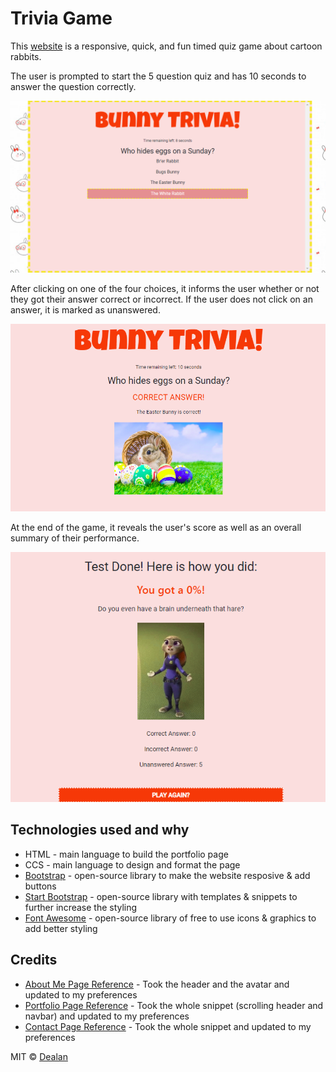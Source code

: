 # Trivia Game

This [website](https://ddiongzon001.github.io/TriviaGame/) is a responsive, quick, and fun timed quiz game about cartoon rabbits.

The user is prompted to start the 5 question quiz and has 10 seconds to answer the question correctly.

![questions](assets/images/questions.png)

After clicking on one of the four choices, it informs the user whether or not they got their answer correct or incorrect. If the user does not click on an answer, it is marked as unanswered.

![answers](assets/images/answers.png)

At the end of the game, it reveals the user's score as well as an overall summary of their performance.

![results](assets/images/results.png)

## Technologies used and why
* HTML - main language to build the portfolio page
* CCS - main language to design and format the page
* [Bootstrap](https://getbootstrap.com/) - open-source library to make the website resposive & add buttons
* [Start Bootstrap](https://startbootstrap.com/) - open-source library with templates & snippets to further increase the styling
* [Font Awesome](https://fontawesome.com/?from=io) - open-source library of free to use icons & graphics to add better styling

## Credits
* [About Me Page Reference](https://startbootstrap.com/themes/freelancer/) - Took the header and the avatar and updated to my preferences
* [Portfolio Page Reference](https://startbootstrap.com/snippets/half-slider/) - Took the whole snippet (scrolling header and navbar) and updated to my preferences
* [Contact Page Reference](https://startbootstrap.com/snippets/full-image-background/) - Took the whole snippet and updated to my preferences

MIT © [Dealan]()
